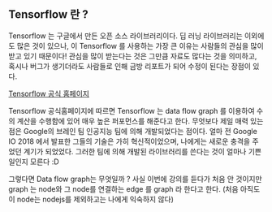 ## Tensorflow 란 ?

Tensorflow 는 구글에서 만든 오픈 소스 라이브러리이다. 딥 러닝 라이브러리는 이외에도 많은 것이 있으나, 이 Tensorflow 를 사용하는 가장 큰 이유는  사람들의 관심을 많이 받고 있기 때문이다! 관심을 많이 받는다는 것은 그만큼 자료도 많다는 것을 의미하고, 혹시나 버그가 생기더라도 사람들로 인해 금방 리포트가 되어 수정이 된다는 장점이 있다. 

[Tensorflow 공식 홈페이지](https://www.tensorflow.org/)

Tensorflow 공식홈페이지에 따르면 Tensorflow 는 data flow graph 를 이용하여 수의 계산을 수행함에 있어 매우 높은 퍼포먼스를 해준다고 한다. 무엇보다 제일 매력 있는 점은 Google의 브레인 팀 인공지능 팀에 의해 개발되었다는 점이다. 얼마 전 Google IO 2018 에서 발표한 그들의 기술은 가히 혁신적이었으며, 나에게는 새로운 충격을 주었던 계기가 되었었다. 그러한 팀에 의해 개발된 라이브러리를 쓴다는 것이 얼마나 기쁜 일인지 모른다 :D

그렇다면 Data flow graph는 무엇일까 ? 사실 이번에 강의를 듣다가 처음 안 것이지만 graph 는 node와 그 node를 연결하는 edge 를 graph 라 한다고 한다. (처음 아직도 이 node는 nodejs를 제외하고는 나에게 익숙하지 않다)
